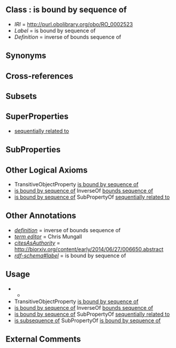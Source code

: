 
## Class : is bound by sequence of

 * *IRI* = http://purl.obolibrary.org/obo/RO_0002523
 * *Label* = is bound by sequence of
 * *Definition* = inverse of bounds sequence of

## Synonyms


## Cross-references


## Subsets


## SuperProperties

 * [sequentially related to](../../RO/14/RO_0002514.md)

## SubProperties


## Other Logical Axioms

 * TransitiveObjectProperty [is bound by sequence of](../../RO/23/RO_0002523.md)
 * [is bound by sequence of](../../RO/23/RO_0002523.md) InverseOf [bounds sequence of](../../RO/22/RO_0002522.md)
 * [is bound by sequence of](../../RO/23/RO_0002523.md) SubPropertyOf [sequentially related to](../../RO/14/RO_0002514.md)

## Other Annotations

 * *[definition](../../IAO/15/IAO_0000115.md)* = inverse of bounds sequence of
 * *[term editor](../../IAO/17/IAO_0000117.md)* = Chris Mungall
 * *[citesAsAuthority](../../ty/citesAsAuthority.md)* = http://biorxiv.org/content/early/2014/06/27/006650.abstract
 * *[rdf-schema#label](../../el/rdf-schema#label.md)* = is bound by sequence of

## Usage

 * -
 * TransitiveObjectProperty [is bound by sequence of](../../RO/23/RO_0002523.md)
 * [is bound by sequence of](../../RO/23/RO_0002523.md) InverseOf [bounds sequence of](../../RO/22/RO_0002522.md)
 * [is bound by sequence of](../../RO/23/RO_0002523.md) SubPropertyOf [sequentially related to](../../RO/14/RO_0002514.md)
 * [is subsequence of](../../RO/25/RO_0002525.md) SubPropertyOf [is bound by sequence of](../../RO/23/RO_0002523.md)

## External Comments


